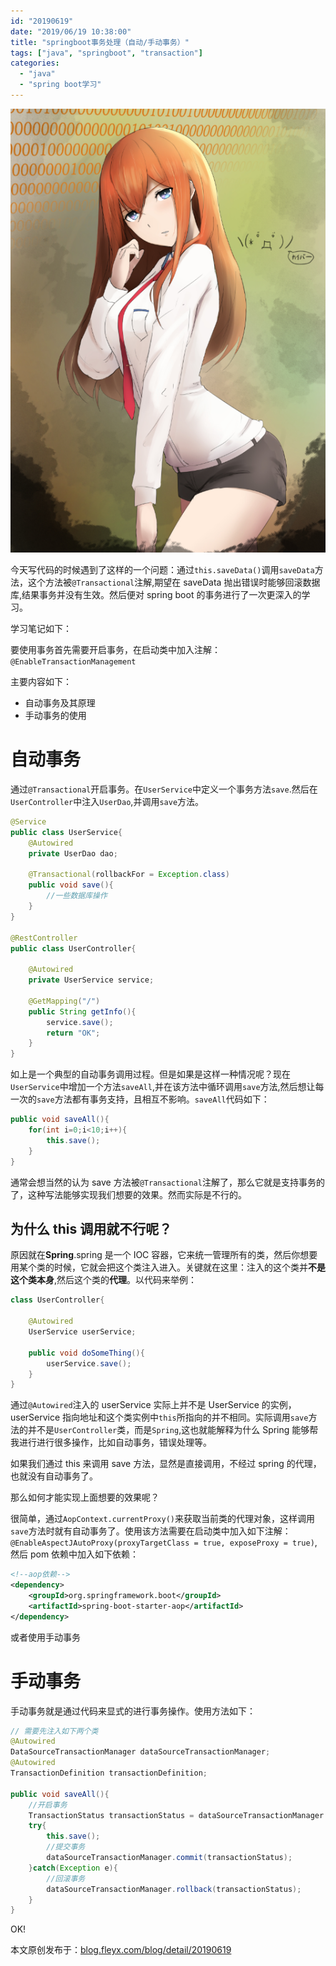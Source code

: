 ```yaml
---
id: "20190619"
date: "2019/06/19 10:38:00"
title: "springboot事务处理（自动/手动事务）"
tags: ["java", "springboot", "transaction"]
categories:
  - "java"
  - "spring boot学习"
---
```


![缇娜](https://raw.githubusercontent.com/FleyX/files/master/blogImg/20190619175857.png)

今天写代码的时候遇到了这样的一个问题：通过`this.saveData()`调用`saveData`方法，这个方法被`@Transactional`注解,期望在 saveData 抛出错误时能够回滚数据库,结果事务并没有生效。然后便对 spring boot 的事务进行了一次更深入的学习。

学习笔记如下：

要使用事务首先需要开启事务，在启动类中加入注解：`@EnableTransactionManagement`

主要内容如下：

- 自动事务及其原理
- 手动事务的使用

# 自动事务

通过`@Transactional`开启事务。在`UserService`中定义一个事务方法`save`.然后在`UserController`中注入`UserDao`,并调用`save`方法。

<!-- more -->

```java
@Service
public class UserService{
    @Autowired
    private UserDao dao;

    @Transactional(rollbackFor = Exception.class)
    public void save(){
        //一些数据库操作
    }
}

@RestController
public class UserController{

    @Autowired
    private UserService service;

    @GetMapping("/")
    public String getInfo(){
        service.save();
        return "OK";
    }
}
```

如上是一个典型的自动事务调用过程。但是如果是这样一种情况呢？现在`UserService`中增加一个方法`saveAll`,并在该方法中循环调用`save`方法,然后想让每一次的`save`方法都有事务支持，且相互不影响。`saveAll`代码如下：

```java
public void saveAll(){
    for(int i=0;i<10;i++){
        this.save();
    }
}

```

通常会想当然的认为 save 方法被`@Transactional`注解了，那么它就是支持事务的了，这种写法能够实现我们想要的效果。然而实际是不行的。

## 为什么 this 调用就不行呢？

原因就在**Spring**.spring 是一个 IOC 容器，它来统一管理所有的类，然后你想要用某个类的时候，它就会把这个类注入进入。关键就在这里：注入的这个类并**不是这个类本身**,然后这个类的**代理**。以代码来举例：

```java
class UserController{

    @Autowired
    UserService userService;

    public void doSomeThing(){
        userService.save();
    }
}
```

通过`@Autowired`注入的 userService 实际上并不是 UserService 的实例，userService 指向地址和这个类实例中`this`所指向的并不相同。实际调用`save`方法的并不是`UserController`类，而是`Spring`,这也就能解释为什么 Spring 能够帮我进行进行很多操作，比如自动事务，错误处理等。

如果我们通过 this 来调用 save 方法，显然是直接调用，不经过 spring 的代理，也就没有自动事务了。

那么如何才能实现上面想要的效果呢？

很简单，通过`AopContext.currentProxy()`来获取当前类的代理对象，这样调用`save`方法时就有自动事务了。使用该方法需要在启动类中加入如下注解：`@EnableAspectJAutoProxy(proxyTargetClass = true, exposeProxy = true)`,然后 pom 依赖中加入如下依赖：

```xml
<!--aop依赖-->
<dependency>
    <groupId>org.springframework.boot</groupId>
    <artifactId>spring-boot-starter-aop</artifactId>
</dependency>
```

或者使用手动事务

# 手动事务

手动事务就是通过代码来显式的进行事务操作。使用方法如下：

```java
// 需要先注入如下两个类
@Autowired
DataSourceTransactionManager dataSourceTransactionManager;
@Autowired
TransactionDefinition transactionDefinition;

public void saveAll(){
    //开启事务
    TransactionStatus transactionStatus = dataSourceTransactionManager.getTransaction(transactionDefinition);
    try{
        this.save();
        //提交事务
        dataSourceTransactionManager.commit(transactionStatus);
    }catch(Exception e){
        //回滚事务
        dataSourceTransactionManager.rollback(transactionStatus);
    }
}
```

OK!

本文原创发布于：[blog.fleyx.com/blog/detail/20190619](https://blog.fleyx.com/blog/detail/20190619)
